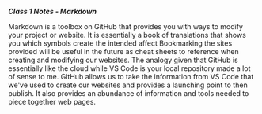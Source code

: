***Class 1 Notes - Markdown***

Markdown is a toolbox on GitHub that provides you with ways to modify your project or website. It is essentially a book of translations that shows you which symbols create the intended affect
Bookmarking the sites provided will be useful in the future as cheat sheets to reference when creating and modifying our websites.
The analogy given that GitHub is essentially like the cloud while VS Code is your local repository made a lot of sense to me. GitHub allows us to take the information from VS Code that we've used to create our websites and provides a launching point to then publish.
It also provides an abundance of information and tools needed to piece together web pages.
